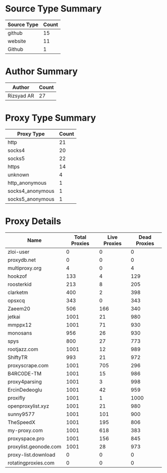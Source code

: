 # Source Type Summary

| Source Type | Count |
|-------------|-------|
| github | 15 |
| website | 11 |
| Github | 1 |


# Author Summary

| Author | Count |
|--------|-------|
| Rizsyad AR | 27 |


# Proxy Type Summary

| Proxy Type | Count |
|------------|-------|
| http | 21 |
| socks4 | 20 |
| socks5 | 22 |
| https | 14 |
| unknown | 4 |
| http_anonymous | 1 |
| socks4_anonymous | 1 |
| socks5_anonymous | 1 |


# Proxy Details

| Name | Total Proxies | Live Proxies | Dead Proxies |
|------|---------------|--------------|---------------|
| zloi-user | 0 | 0 | 0 |
| proxydb.net | 0 | 0 | 0 |
| multiproxy.org | 4 | 0 | 4 |
| hookzof | 133 | 4 | 129 |
| roosterkid | 213 | 8 | 205 |
| clarketm | 400 | 2 | 398 |
| opsxcq | 343 | 0 | 343 |
| Zaeem20 | 506 | 166 | 340 |
| jetkai | 1001 | 21 | 980 |
| mmppx12 | 1001 | 71 | 930 |
| monosans | 956 | 26 | 930 |
| spys | 800 | 27 | 773 |
| rootjazz.com | 1001 | 12 | 989 |
| ShiftyTR | 993 | 21 | 972 |
| proxyscrape.com | 1001 | 705 | 296 |
| B4RC0DE-TM | 1001 | 15 | 986 |
| proxy4parsing | 1001 | 3 | 998 |
| ErcinDedeoglu | 1001 | 42 | 959 |
| proxifly | 1001 | 1 | 1000 |
| openproxylist.xyz | 1001 | 21 | 980 |
| sunny9577 | 1001 | 101 | 900 |
| TheSpeedX | 1001 | 195 | 806 |
| my-proxy.com | 1001 | 618 | 383 |
| proxyspace.pro | 1001 | 156 | 845 |
| proxylist.geonode.com | 1001 | 28 | 973 |
| proxy-list.download | 0 | 0 | 0 |
| rotatingproxies.com | 0 | 0 | 0 |
